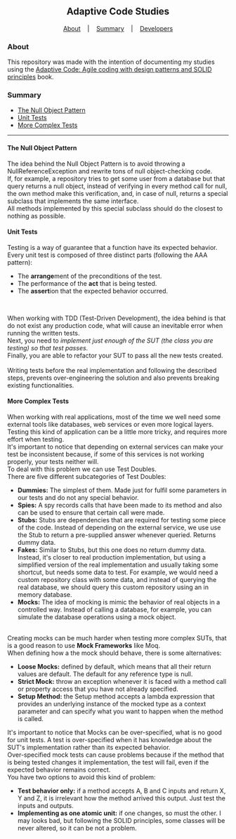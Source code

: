 <h2 align="center">Adaptive Code Studies</h2>

<p align="center">
  <a href=#about>About</a> &nbsp;&nbsp;&nbsp;|&nbsp;&nbsp;&nbsp;
  <a href=#summary>Summary</a> &nbsp;&nbsp;&nbsp;|&nbsp;&nbsp;&nbsp;
  <a href=#developers>Developers</a>
</p>

### About
This repository was made with the intention of documenting my studies using the
[Adaptive Code: Agile coding with design patterns and SOLID principles](https://www.amazon.com.br/Adaptive-Code-coding-patterns-principles/dp/1509302581)
book.

### Summary
- [The Null Object Pattern](#the-null-object-pattern)
- [Unit Tests](#unit-tests)
- [More Complex Tests](#more-complex-tests)

<hr>

#### The Null Object Pattern

The idea behind the Null Object Pattern is to avoid throwing
a NullReferenceException and rewrite tons of null object-checking code.
<br>
If, for example, a repository tries to get some user from a database but that
query returns a null object, instead of verifying in every method call for null,
the own method make this verification, and, in case of null, returns a special
subclass that implements the same interface.
<br>
All methods implemented by this special subclass should do the closest to nothing
as possible.

#### Unit Tests
Testing is a way of guarantee that a function have its expected behavior.
<br>
Every unit test is composed of three distinct parts (following the AAA pattern):
- The **arrange**ment of the preconditions of the test.
- The performance of the **act** that is being  tested.
- The **assert**ion that the expected behavior occurred.
<br>
  
When working with TDD (Test-Driven Development), the idea behind is that do not exist any 
production code, what will cause an inevitable error when running the written tests.
<br>
Next, you need to <i>implement just enough of the SUT (the class you are testing) so
that test passes</i>.
<br>
Finally, you are able to refactor your SUT to pass all the new tests created.
<br> <br>
Writing tests before the real implementation and following the described steps, prevents
over-engineering the solution and also prevents breaking existing functionalities.

#### More Complex Tests
When working with real applications, most of the time we well need some external 
tools like databases, web services or even more logical layers.
<br>
Testing this kind of application can be a little more tricky, and requires more 
effort when testing.
<br>
It's important to notice that depending on external services can make your test be inconsistent
because, if some of this services is not working properly, your tests neither will.
<br>
To deal with this problem we can use Test Doubles.
<br>
There are five different subcategories of Test Doubles:
- **Dummies:** The simplest of them. Made just for fulfil some parameters in our
tests and do not any special behavior.
- **Spies:** A spy records calls that have been made to its method and also
can be used to ensure that certain call were made.
- **Stubs:** Stubs are dependencies that are required for testing some piece
of the code. Instead of depending on the external service, we use use the Stub to return a 
pre-supplied answer whenever queried. Returns dummy data.
- **Fakes:** Similar to Stubs, but this one does no return dummy data. Instead,
it's closer to real production implementation, but using a simplified version of the real implementation 
and usually taking some shortcut, but needs some data to test. For example, we 
would need a custom repository class with some data, and instead of querying the real 
database, we should query this custom repository using an in memory database.
- **Mocks:** The idea of mocking is mimic the behavior of real objects in a controlled
way. Instead of calling a database, for example, you can simulate the database operations using a mock 
object.
<br><br>
  
Creating mocks can be much harder when testing more complex SUTs, that is a good reason 
to use **Mock Frameworks** like Moq.
<br>
When defining how a the mock should behave, there is some alternatives:
- **Loose Mocks:** defined by default, which means that all their return values are 
default. The default for any reference type is null.
- **Strict Mock:** throw an exception whenever it is faced with a method call or
property access that you have not already specified.
- **Setup Method:** the Setup method accepts a lambda expression that provides an 
underlying instance of the mocked type as a context parameter and can specify what
you want to happen when the method is called.
  
It's important to notice that Mocks can be over-specified, what is no good for unit
tests. A test is over-specified when it has knowledge about the SUT's implementation
rather than its expected behavior.
<br>
Over-specified mock tests can cause problems because if the method that is being
tested changes it implementation, the test will fail, even if the expected behavior
remains correct.
<br>
You have two options to avoid this kind of problem:
- **Test behavior only:** if a method accepts A, B and C inputs and return X, Y and Z,
it is irrelevant how the method arrived this output. Just test the inputs and outputs.
- **Implementing as one atomic unit:** if one changes, so must the other. I may looks
bad, but following the SOLID principles, some classes will be never altered, so it 
can be not a problem.
